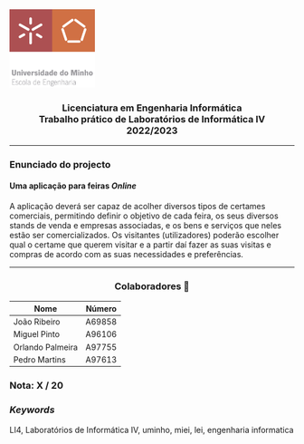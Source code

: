 <img src='uminho.png' width="30%"/>

<h3 align="center">Licenciatura em Engenharia Informática <br> Trabalho prático de Laboratórios de Informática IV <br> 2022/2023 </h3>

---

### Enunciado do projecto

#### Uma aplicação para feiras <i>Online</i>

A aplicação deverá ser capaz de acolher diversos tipos de certames
comerciais, permitindo definir o objetivo de cada feira, os seus diversos
stands de venda e empresas associadas, e os bens e serviços que neles
estão ser comercializados. Os visitantes (utilizadores) poderão escolher
qual o certame que querem visitar e a partir daí fazer as suas visitas e
compras de acordo com as suas necessidades e preferências. 

---
<h3 align="center"> Colaboradores &#129309 </h2>

<div align="center">

| Nome             | Número |
|------------------|--------|
| João Ribeiro     | A69858 |
| Miguel Pinto     | A96106 |
| Orlando Palmeira | A97755 |
| Pedro Martins    | A97613 |

</div>

### Nota: X / 20

<h3><i>Keywords</i></h3>
LI4, Laboratórios de Informática IV, uminho, miei, lei, engenharia informatica
